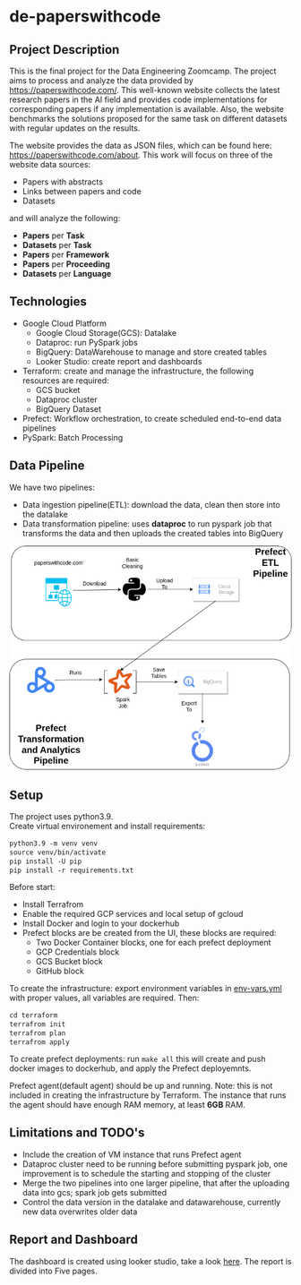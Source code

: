 # de-paperswithcode

## Project Description
This is the final project for the Data Engineering Zoomcamp. The project aims to process and analyze the data provided by https://paperswithcode.com/. This well-known website collects the latest research papers in the AI field and provides code implementations for corresponding papers if any implementation is available. Also, the website benchmarks the solutions proposed for the same task on different datasets with regular updates on the results.

The website provides the data as JSON files, which can be found here: https://paperswithcode.com/about. This work will focus on three of the website data sources:
- Papers with abstracts
- Links between papers and code
- Datasets

and will analyze the following:
- **Papers** per **Task**
- **Datasets** per **Task**
- **Papers** per **Framework**
- **Papers** per **Proceeding**
- **Datasets** per **Language**

## Technologies
- Google Cloud Platform
    - Google Cloud Storage(GCS): Datalake
    - Dataproc: run PySpark jobs
    - BigQuery: DataWarehouse to manage and store created tables
    - Looker Studio: create report and dashboards
- Terraform: create and manage the infrastructure, the following resources are required:
    - GCS bucket
    - Dataproc cluster
    - BigQuery Dataset
- Prefect: Workflow orchestration, to create scheduled end-to-end data pipelines
- PySpark: Batch Processing

## Data Pipeline

We have two pipelines:
- Data ingestion pipeline(ETL): download the data, clean then store into the datalake
- Data transformation pipeline: uses **dataproc** to run pyspark job that transforms the data and then uploads the created tables into BigQuery

![infrastructure diagram](images/infrastructure.png "Infrastructure")

## Setup

The project uses python3.9.  
Create virtual environement and install requirements:
```
python3.9 -m venv venv
source venv/bin/activate
pip install -U pip
pip install -r requirements.txt
```

Before start:
- Install Terrafrom
- Enable the required GCP services and local setup of gcloud  
- Install Docker and login to your dockerhub
- Prefect blocks are be created from the UI, these blocks are required:
    - Two Docker Container blocks, one for each prefect deployment
    - GCP Credentials block
    - GCS Bucket block
    - GitHub block

To create the infrastructure: export  environment variables in [env-vars.yml](env-vars.yml) with proper values, all variables are required. Then:
```
cd terraform
terrafrom init
terrafrom plan
terrafrom apply
```

To create prefect deployments: run ```make all``` this will create and push docker images to dockerhub, and apply the Prefect deployemnts.  

Prefect agent(default agent) should be up and running. Note: this is not included in creating the infrastructure by Terraform. The instance that runs the agent should have enough RAM memory, at least **6GB** RAM.


## Limitations and TODO's
- Include the creation of VM instance that runs Prefect agent
- Dataproc cluster need to be running before submitting pyspark job, one improvement is to schedule the starting and stopping of the cluster
- Merge the two pipelines into one larger pipeline, that after the uploading data into gcs; spark job gets submitted
- Control the data version in the datalake and datawarehouse, currently new data overwrites older data

## Report and Dashboard
The dashboard is created using looker studio, take a look [here](https://lookerstudio.google.com/reporting/940c7ff4-34c3-4d89-aed3-41c0f80cf3ae). The report is divided into Five pages.